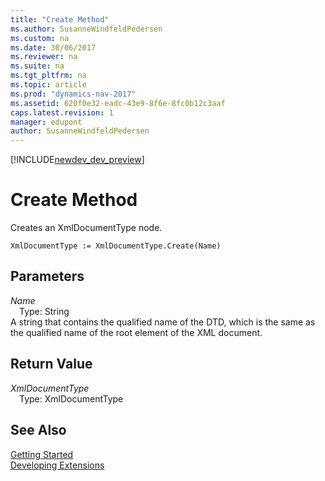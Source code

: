 ```yaml
---
title: "Create Method"
ms.author: SusanneWindfeldPedersen
ms.custom: na
ms.date: 30/06/2017
ms.reviewer: na
ms.suite: na
ms.tgt_pltfrm: na
ms.topic: article
ms.prod: "dynamics-nav-2017"
ms.assetid: 620f0e32-eadc-43e9-8f6e-8fc0b12c3aaf
caps.latest.revision: 1
manager: edupont
author: SusanneWindfeldPedersen
---
```


[!INCLUDE[newdev_dev_preview](../includes/newdev_dev_preview.md)]

# Create Method
Creates an XmlDocumentType node.  
```  
XmlDocumentType := XmlDocumentType.Create(Name)  
```  
## Parameters
*Name*    
&emsp;Type: String  
A string that contains the qualified name of the DTD, which is the same as the qualified name of the root element of the XML document.  
  
## Return Value
*XmlDocumentType*  
&emsp;Type: XmlDocumentType  
  
## See Also
[Getting Started](../devenv-get-started.md)  
[Developing Extensions](../devenv-dev-overview.md)  
